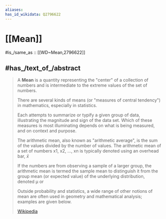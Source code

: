 ```yaml
---
aliases:
has_id_wikidata: Q2796622
---
```


# [[Mean]] 

#is_/same_as :: [[WD~Mean,2796622]] 

## #has_/text_of_/abstract 

> A **Mean** is a quantity representing the "center" of a collection of numbers 
> and is intermediate to the extreme values of the set of numbers. 
> 
> There are several kinds of means (or "measures of central tendency") in mathematics, 
> especially in statistics. 
> 
> Each attempts to summarize or typify a given group of data, 
> illustrating the magnitude and sign of the data set. 
> Which of these measures is most illuminating depends on what is being measured, 
> and on context and purpose.
>
> The arithmetic mean, also known as "arithmetic average", 
> is the sum of the values divided by the number of values. 
> The arithmetic mean of a set of numbers x1, x2, ..., xn is typically denoted using an overhead bar,  $\displaystyle {\bar {x}}$
>
> If the numbers are from observing a sample of a larger group, 
> the arithmetic mean is termed the sample mean 
> to distinguish it from the group mean (or expected value) of the underlying distribution, 
> denoted µ or 
>
> Outside probability and statistics, a wide range of other notions of mean are often used 
> in geometry and mathematical analysis; examples are given below.
>
> [Wikipedia](https://en.wikipedia.org/wiki/Mean) 

